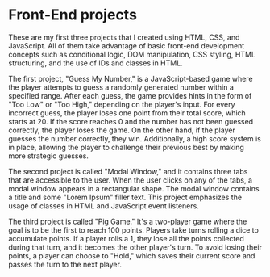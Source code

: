 # Front-End projects

These are my first three projects that I created using HTML, CSS, and JavaScript. All of them take advantage of basic front-end development concepts such as conditional logic, DOM manipulation, CSS styling, HTML structuring, and the use of IDs and classes in HTML.

The first project, "Guess My Number," is a JavaScript-based game where the player attempts to guess a randomly generated number within a specified range. After each guess, the game provides hints in the form of "Too Low" or "Too High," depending on the player's input. For every incorrect guess, the player loses one point from their total score, which starts at 20. If the score reaches 0 and the number has not been guessed correctly, the player loses the game. On the other hand, if the player guesses the number correctly, they win. Additionally, a high score system is in place, allowing the player to challenge their previous best by making more strategic guesses.

The second project is called "Modal Window," and it contains three tabs that are accessible to the user. When the user clicks on any of the tabs, a modal window appears in a rectangular shape. The modal window contains a title and some "Lorem Ipsum" filler text. This project emphasizes the usage of classes in HTML and JavaScript event listeners.

The third project is called "Pig Game." It's a two-player game where the goal is to be the first to reach 100 points. Players take turns rolling a dice to accumulate points. If a player rolls a 1, they lose all the points collected during that turn, and it becomes the other player's turn. To avoid losing their points, a player can choose to "Hold," which saves their current score and passes the turn to the next player.
